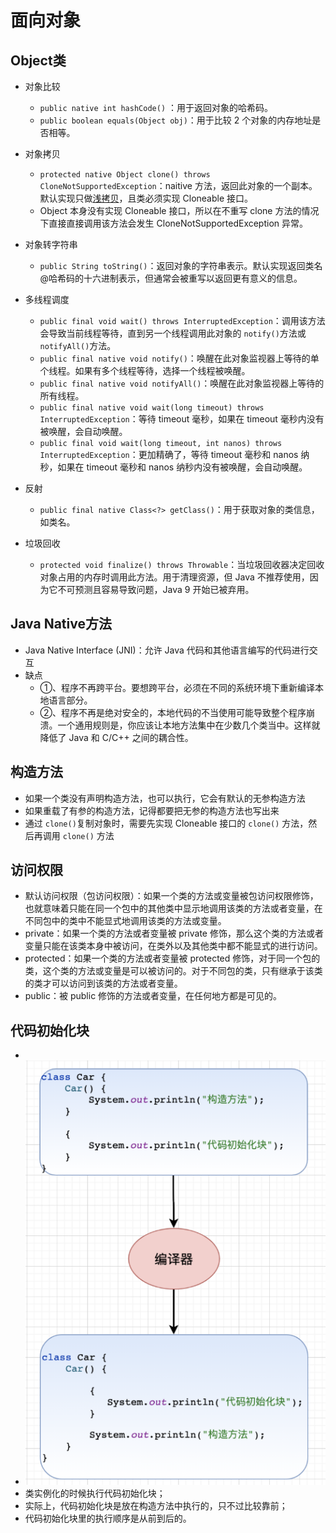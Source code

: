 # 面向对象

## Object类

* 对象比较

  * `public native int hashCode()` ：用于返回对象的哈希码。
  * `public boolean equals(Object obj)`：用于比较 2 个对象的内存地址是否相等。
* 对象拷贝

  * `protected native Object clone() throws CloneNotSupportedException`：naitive 方法，返回此对象的一个副本。默认实现只做[浅拷贝](https://javabetter.cn/basic-extra-meal/deep-copy.html)，且类必须实现 Cloneable 接口。
  * Object 本身没有实现 Cloneable 接口，所以在不重写 clone 方法的情况下直接直接调用该方法会发生 CloneNotSupportedException 异常。
* 对象转字符串

  * `public String toString()`：返回对象的字符串表示。默认实现返回类名@哈希码的十六进制表示，但通常会被重写以返回更有意义的信息。
* 多线程调度

  * `public final void wait() throws InterruptedException`：调用该方法会导致当前线程等待，直到另一个线程调用此对象的 `notify()`方法或 `notifyAll()`方法。
  * `public final native void notify()`：唤醒在此对象监视器上等待的单个线程。如果有多个线程等待，选择一个线程被唤醒。
  * `public final native void notifyAll()`：唤醒在此对象监视器上等待的所有线程。
  * `public final native void wait(long timeout) throws InterruptedException`：等待 timeout 毫秒，如果在 timeout 毫秒内没有被唤醒，会自动唤醒。
  * `public final void wait(long timeout, int nanos) throws InterruptedException`：更加精确了，等待 timeout 毫秒和 nanos 纳秒，如果在 timeout 毫秒和 nanos 纳秒内没有被唤醒，会自动唤醒。
* 反射

  * `public final native Class<?> getClass()`：用于获取对象的类信息，如类名。
* 垃圾回收

  * `protected void finalize() throws Throwable`：当垃圾回收器决定回收对象占用的内存时调用此方法。用于清理资源，但 Java 不推荐使用，因为它不可预测且容易导致问题，Java 9 开始已被弃用。

## Java Native方法

* Java Native Interface (JNI)：允许 Java 代码和其他语言编写的代码进行交互
* 缺点
  * ①、程序不再跨平台。要想跨平台，必须在不同的系统环境下重新编译本地语言部分。
  * ②、程序不再是绝对安全的，本地代码的不当使用可能导致整个程序崩溃。一个通用规则是，你应该让本地方法集中在少数几个类当中。这样就降低了 Java 和 C/C++ 之间的耦合性。

## 构造方法

* 如果一个类没有声明构造方法，也可以执行，它会有默认的无参构造方法
* 如果重载了有参的构造方法，记得都要把无参的构造方法也写出来
* 通过 `clone()`复制对象时，需要先实现 Cloneable 接口的 `clone()` 方法，然后再调用 `clone()` 方法

## 访问权限

* 默认访问权限（包访问权限）：如果一个类的方法或变量被包访问权限修饰，也就意味着只能在同一个包中的其他类中显示地调用该类的方法或者变量，在不同包中的类中不能显式地调用该类的方法或变量。
* private：如果一个类的方法或者变量被 private 修饰，那么这个类的方法或者变量只能在该类本身中被访问，在类外以及其他类中都不能显式的进行访问。
* protected：如果一个类的方法或者变量被 protected 修饰，对于同一个包的类，这个类的方法或变量是可以被访问的。对于不同包的类，只有继承于该类的类才可以访问到该类的方法或者变量。
* public：被 public 修饰的方法或者变量，在任何地方都是可见的。

## 代码初始化块

* 
* ![1761063345481](image/面向对象/1761063345481.png)
* 类实例化的时候执行代码初始化块；
* 实际上，代码初始化块是放在构造方法中执行的，只不过比较靠前；
* 代码初始化块里的执行顺序是从前到后的。
